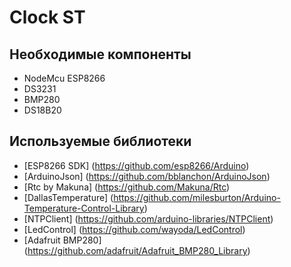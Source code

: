 # Clock ST 

## Необходимые компоненты
- NodeMcu ESP8266
- DS3231
- BMP280
- DS18B20

## Используемые библиотеки
- [ESP8266 SDK] (https://github.com/esp8266/Arduino)
- [ArduinoJson] (https://github.com/bblanchon/ArduinoJson)
- [Rtc by Makuna] (https://github.com/Makuna/Rtc)
- [DallasTemperature] (https://github.com/milesburton/Arduino-Temperature-Control-Library)
- [NTPClient] (https://github.com/arduino-libraries/NTPClient)
- [LedControl] (https://github.com/wayoda/LedControl)
- [Adafruit BMP280] (https://github.com/adafruit/Adafruit_BMP280_Library)
